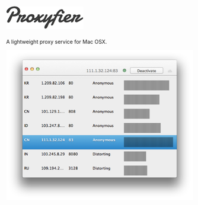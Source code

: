 <img src="Proxyfier/logo-proxyfier.png"></img>
=========

A lightweight proxy service for Mac OSX. 

<img src="prev.png"></img>


